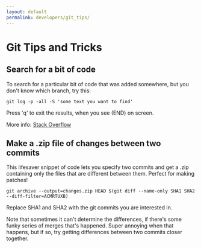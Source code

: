 ```yaml
---
layout: default
permalink: developers/git_tips/
---
```


# Git Tips and Tricks

## Search for a bit of code

To search for a particular bit of code that was added somewhere, but you don't know which branch, try this:

    git log -p -all -S 'some text you want to find'
    
Press 'q' to exit the results, when you see (END) on screen.
    
More info: [Stack Overflow](https://stackoverflow.com/questions/15292391/is-it-possible-to-perform-a-grep-search-in-all-the-branches-of-git-project/26226807#26226807)

## Make a .zip file of changes between two commits

This lifesaver snippet of code lets you specify two commits and get a .zip containing only the files that are different between them. Perfect for making patches!

    git archive --output=changes.zip HEAD $(git diff --name-only SHA1 SHA2 --diff-filter=ACMRTUXB)
    
Replace SHA1 and SHA2 with the git commits you are interested in.

Note that sometimes it can't determine the differences, if there's some funky series of merges that's happened. Super annoying when that happens, but if so, try getting differences between two commits closer together.
